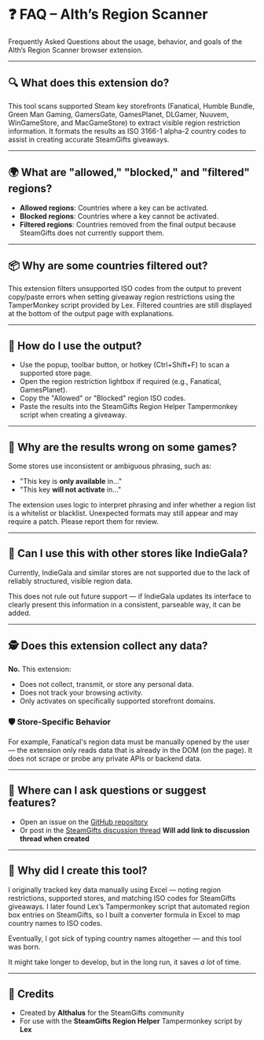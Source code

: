 # ❓ FAQ – Alth’s Region Scanner

Frequently Asked Questions about the usage, behavior, and goals of the Alth’s Region Scanner browser extension.

---

## 🔍 What does this extension do?
This tool scans supported Steam key storefronts (Fanatical, Humble Bundle, Green Man Gaming, GamersGate, GamesPlanet, DLGamer, Nuuvem, WinGameStore, and MacGameStore) to extract visible region restriction information. It formats the results as ISO 3166-1 alpha-2 country codes to assist in creating accurate SteamGifts giveaways.

---

## 🌍 What are "allowed," "blocked," and "filtered" regions?
- **Allowed regions**: Countries where a key can be activated.
- **Blocked regions**: Countries where a key cannot be activated.
- **Filtered regions**: Countries removed from the final output because SteamGifts does not currently support them.

---

## 📦 Why are some countries filtered out?
This extension filters unsupported ISO codes from the output to prevent copy/paste errors when setting giveaway region restrictions using the TamperMonkey script provided by Lex. Filtered countries are still displayed at the bottom of the output page with explanations.

---

## 🛒 How do I use the output?
- Use the popup, toolbar button, or hotkey (Ctrl+Shift+F) to scan a supported store page.
- Open the region restriction lightbox if required (e.g., Fanatical, GamesPlanet).
- Copy the "Allowed" or "Blocked" region ISO codes.
- Paste the results into the SteamGifts Region Helper Tampermonkey script when creating a giveaway.

---

## 🔄 Why are the results wrong on some games?
Some stores use inconsistent or ambiguous phrasing, such as:
- "This key is **only available** in..."
- "This key **will not activate** in..."

The extension uses logic to interpret phrasing and infer whether a region list is a whitelist or blacklist. Unexpected formats may still appear and may require a patch. Please report them for review.

---

## 🧪 Can I use this with other stores like IndieGala?
Currently, IndieGala and similar stores are not supported due to the lack of reliably structured, visible region data.

This does not rule out future support — if IndieGala updates its interface to clearly present this information in a consistent, parseable way, it can be added.

---

## 🕵️ Does this extension collect any data?
**No.** This extension:
- Does not collect, transmit, or store any personal data.
- Does not track your browsing activity.
- Only activates on specifically supported storefront domains.

### 🛡️ Store-Specific Behavior
For example, Fanatical's region data must be manually opened by the user — the extension only reads data that is already in the DOM (on the page). It does not scrape or probe any private APIs or backend data. 

---

## 💬 Where can I ask questions or suggest features?
- Open an issue on the [GitHub repository](https://github.com/Altha-ego/Alth-s-Region-Scanner)
- Or post in the [SteamGifts discussion thread]() **Will add link to discussion thread when created**

---

## 🧠 Why did I create this tool?
I originally tracked key data manually using Excel — noting region restrictions, supported stores, and matching ISO codes for SteamGifts giveaways. I later found Lex’s Tampermonkey script that automated region box entries on SteamGifts, so I built a converter formula in Excel to map country names to ISO codes.

Eventually, I got sick of typing country names altogether — and this tool was born.

It might take longer to develop, but in the long run, it saves *a lot* of time.

---

## 🙌 Credits
- Created by **Althalus** for the SteamGifts community
- For use with the **SteamGifts Region Helper** Tampermonkey script by **Lex**
